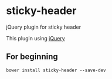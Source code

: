 # sticky-header
jQuery plugin for sticky header

This plugin using [jQuery](https://jquery.com/)

## For beginning
```
bower install sticky-header --save-dev
```
